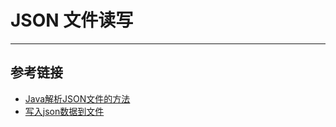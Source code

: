 # JSON 文件读写
***

## 参考链接
- [Java解析JSON文件的方法](https://blog.csdn.net/mingtianhaiyouwo/article/details/51336381)
- [写入json数据到文件](https://blog.csdn.net/y22222ly/article/details/38441145)